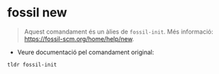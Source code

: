 # fossil new

> Aquest comandament és un àlies de `fossil-init`.
> Més informació: <https://fossil-scm.org/home/help/new>.

- Veure documentació pel comandament original:

`tldr fossil-init`
